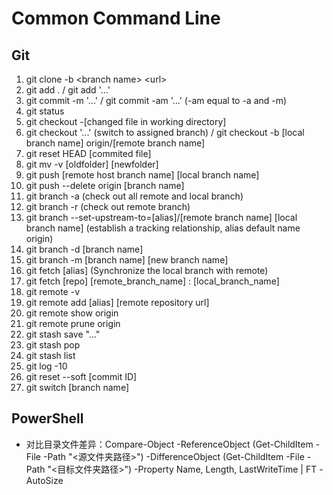 # Common Command Line

## Git

1. git clone -b \<branch name> \<url>
2. git add . / git add '...'
3. git commit -m '...' / git commit -am '...' (-am equal to -a and -m)
4. git status
5. git checkout -[changed file in working directory]
6. git checkout '...' (switch to assigned branch) / git checkout -b [local branch name] origin/[remote branch name]
7. git reset HEAD [commited file]
8. git mv -v [oldfolder] [newfolder]
9. git push [remote host branch name] [local branch name]
10. git push --delete origin [branch name]
11. git branch -a (check out all remote and local branch)
12. git branch -r (check out remote branch)
13. git branch --set-upstream-to=[alias]/[remote branch name] [local branch name] (establish a tracking relationship, alias default name origin)
14. git branch -d [branch name]
15. git branch -m [branch name] [new branch name]
16. git fetch [alias] (Synchronize the local branch with remote)
17. git fetch [repo] [remote_branch_name] : [local_branch_name]
18. git remote -v
19. git remote add [alias] [remote repository url]
20. git remote show origin
21. git remote prune origin
22. git stash save "..."
23. git stash pop
24. git stash list
25. git log -10
26. git reset --soft [commit ID]
27. git switch [branch name]

## PowerShell

- 对比目录文件差异：Compare-Object -ReferenceObject (Get-ChildItem -File -Path "<源文件夹路径>") -DifferenceObject (Get-ChildItem -File -Path "<目标文件夹路径>") -Property Name, Length, LastWriteTime | FT -AutoSize
